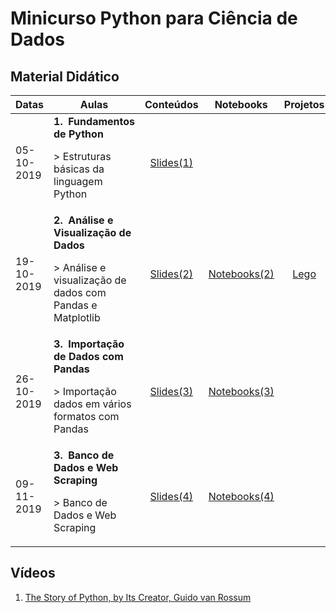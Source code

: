 # Minicurso Python para Ciência de Dados

## Material Didático
<table width="100px">
  <thead>
    <th>Datas</th>
    <th>Aulas</th>
    <th>Conteúdos</th>
    <th>Notebooks</th>
    <th>Projetos</th>
  </thead>
  <tbody>
    <tr>
    <td>05-10-2019</td>
    <td>
      <strong>1.&nbsp;&nbsp;Fundamentos de Python</strong>
      <p>> Estruturas básicas da linguagem Python</p>
    </td>
    <td align="center"><a href="https://github.com/gomesluiz/python-para-ciencia-de-dados/blob/master/slides/aula-1.pdf">Slides(1)</a></td>
    <td></td>
    <td></td>
  </tr>
  <tr>
    <td>19-10-2019</td>
    <td>
      <strong>2.&nbsp;&nbsp;Análise e Visualização de Dados</strong>
      <p>> Análise e visualização de dados com Pandas e Matplotlib</p>
    </td>
    <td align="center"><a href="https://github.com/gomesluiz/python-para-ciencia-de-dados/blob/master/slides/aula-2.pdf">Slides(2)</a></td>
    <td align="center"><a href="https://github.com/gomesluiz/python-para-ciencia-de-dados/blob/master/notebooks/aula-2-notebooks.zip">Notebooks(2)</a></td>
    <td align="center"><a href="https://github.com/gomesluiz/python-para-ciencia-de-dados/blob/master/projetos/lego.zip">Lego</a></td>
  </tr>
  <tr>
    <td>26-10-2019</td>
    <td>
      <strong>3.&nbsp;&nbsp;Importação de Dados com Pandas</strong>
      <p>> Importação dados em vários formatos com Pandas</p>
    </td>
    <td align="center"><a href="https://github.com/gomesluiz/python-para-ciencia-de-dados/blob/master/slides/aula-3.pdf">Slides(3)</a></td>
    <td align="center"><a href="https://github.com/gomesluiz/python-para-ciencia-de-dados/blob/master/notebooks/aula-3-notebooks.zip">Notebooks(3)</a></td>
    <td align="center"></td>
  </tr>
  <tr>
    <td>09-11-2019</td>
    <td>
      <strong>3.&nbsp;&nbsp;Banco de Dados e Web Scraping</strong>
      <p>> Banco de Dados e Web Scraping</p>
    </td>
    <td align="center"><a href="https://github.com/gomesluiz/python-para-ciencia-de-dados/blob/master/slides/aula-4.pdf">Slides(4)</a></td>
    <td align="center"><a href="https://github.com/gomesluiz/python-para-ciencia-de-dados/blob/master/notebooks/aula-4-notebooks.zip">Notebooks(4)</a></td>
    <td align="center"></td>
  </tr>
  </tbody>
</table>

## Vídeos
1. [The Story of Python, by Its Creator, Guido van Rossum](https://www.youtube.com/watch?v=J0Aq44Pze-w)
